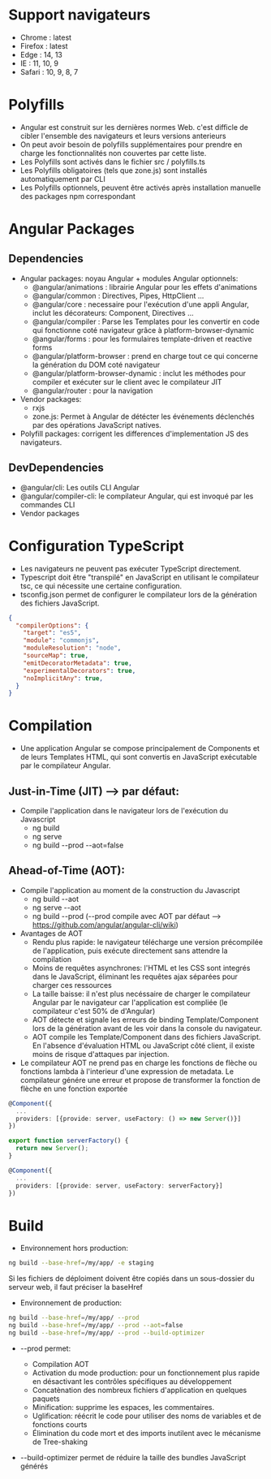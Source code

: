 # Support navigateurs
- Chrome  : latest
- Firefox : latest
- Edge    : 14, 13
- IE      : 11, 10, 9
- Safari  : 10, 9, 8, 7

# Polyfills
* Angular est construit sur les dernières normes Web. c'est difficle de cibler l'ensemble des navigateurs et leurs versions anterieurs
* On peut avoir besoin de polyfills supplémentaires pour prendre en charge les fonctionnalités non couvertes par cette liste.
* Les Polyfills sont activés dans le fichier src / polyfills.ts
* Les Polyfills obligatoires (tels que zone.js) sont installés automatiquement par CLI
* Les Polyfills optionnels, peuvent être activés après installation manuelle des packages npm correspondant

# Angular Packages
## Dependencies
* Angular packages: noyau Angular + modules Angular optionnels: 
    - @angular/animations               : librairie Angular pour les effets d'animations
    - @angular/common                   : Directives, Pipes, HttpClient ...
    - @angular/core                     : necessaire pour l'exécution d'une appli Angular, inclut les décorateurs: Component, Directives ...
    - @angular/compiler                 : Parse les Templates pour les convertir en code qui fonctionne coté navigateur grâce à platform-browser-dynamic
    - @angular/forms                    : pour les formulaires template-driven et reactive forms
    - @angular/platform-browser         : prend en charge tout ce qui concerne la génération du DOM coté navigateur
    - @angular/platform-browser-dynamic : inclut les méthodes pour compiler et exécuter sur le client avec le compilateur JIT
    - @angular/router                   : pour la navigation
* Vendor packages: 
    - rxjs
    - zone.js: Permet à Angular de détécter les événements déclenchés par des opérations JavaScript natives.
* Polyfill packages: corrigent les differences d'implementation JS des navigateurs.

## DevDependencies
* @angular/cli: Les outils CLI Angular
* @angular/compiler-cli: le compilateur Angular, qui est invoqué par les commandes CLI
* Vendor packages

# Configuration TypeScript
* Les navigateurs ne peuvent pas exécuter TypeScript directement.
* Typescript doit être "transpilé" en JavaScript en utilisant le compilateur tsc, ce qui nécessite une certaine configuration.
* tsconfig.json permet de configurer le compilateur lors de la génération des fichiers JavaScript.
```json
{
  "compilerOptions": {
    "target": "es5",
    "module": "commonjs",
    "moduleResolution": "node",
    "sourceMap": true,
    "emitDecoratorMetadata": true,
    "experimentalDecorators": true,
    "noImplicitAny": true,
  }
}
```

# Compilation
* Une application Angular se compose principalement de Components et de leurs Templates HTML, qui sont convertis en JavaScript exécutable par le compilateur Angular.

## Just-in-Time (JIT) --> par défaut: 
* Compile l'application dans le navigateur lors de l'exécution du Javascript
    - ng build
    - ng serve
    - ng build --prod --aot=false

## Ahead-of-Time (AOT):
* Compile l'application au moment de la construction du Javascript
    - ng build --aot
    - ng serve --aot
    - ng build --prod (--prod compile avec AOT par défaut --> https://github.com/angular/angular-cli/wiki)
* Avantages de AOT
    - Rendu plus rapide: le navigateur télécharge une version précompilée de l'application, puis exécute directement sans attendre la compilation
    - Moins de requêtes asynchrones: l'HTML et les CSS sont integrés dans le JavaScript, éliminant les requêtes ajax séparées pour charger ces ressources
    - La taille baisse: il n'est plus necéssaire de charger le compilateur Angular par le navigateur car l'application est compliée (le compilateur c'est 50% de d'Angular)
    - AOT détecte et signale les erreurs de binding Template/Component lors de la génération avant de les voir dans la console du navigateur.
    - AOT compile les Template/Component dans des fichiers JavaScript. En l'absence d'évaluation HTML ou JavaScript côté client, il existe moins de risque d'attaques par injection.
* Le compilateur AOT ne prend pas en charge les fonctions de flèche ou fonctions lambda à l'interieur d'une expression de metadata. Le compilateur génére une erreur et propose de transformer la fonction de flèche en une fonction exportée
```typescript
@Component({
  ...
  providers: [{provide: server, useFactory: () => new Server()}]
})

export function serverFactory() {
  return new Server();
}

@Component({
  ...
  providers: [{provide: server, useFactory: serverFactory}]
})
```

# Build
* Environnement hors production:
```bash
ng build --base-href=/my/app/ -e staging
```
Si les fichiers de déploiment doivent être copiés dans un sous-dossier du serveur web, il faut préciser la baseHref

* Environnement de production:
```bash
ng build --base-href=/my/app/ --prod
ng build --base-href=/my/app/ --prod --aot=false
ng build --base-href=/my/app/ --prod --build-optimizer
```
* --prod permet:
    - Compilation AOT
    - Activation du mode production: pour un fonctionnement plus rapide en désactivant les contrôles spécifiques au développement
    - Concatènation des nombreux fichiers d'application en quelques paquets
    - Minification: supprime les espaces, les commentaires.
    - Uglification: réécrit le code pour utiliser des noms de variables et de fonctions courts
    - Élimination du code mort et des imports inutilent avec le mécanisme de Tree-shaking

* --build-optimizer permet de réduire la taille des bundles JavaScript générés
